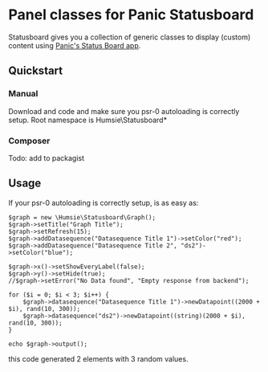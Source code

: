 # Panel classes for Panic Statusboard

Statusboard gives you a collection of generic classes to display (custom) content using [Panic's Status Board app](http://www.panic.com/statusboard/).

## Quickstart

### Manual

Download and code and make sure you psr-0 autoloading is correctly setup.
Root namespace is Humsie\Statusboard\*

### Composer

Todo: add to packagist

## Usage

If your psr-0 autoloading is correctly setup, is as easy as:


	$graph = new \Humsie\Statusboard\Graph();
	$graph->setTitle("Graph Title");
	$graph->setRefresh(15);
	$graph->addDatasequence("Datasequence Title 1")->setColor("red");
	$graph->addDatasequence("Datasequence Title 2", "ds2")->setColor("blue");

	$graph->x()->setShowEveryLabel(false);
	$graph->y()->setHide(true);
    //$graph->setError("No Data found", "Empty response from backend");

	for ($i = 0; $i < 3; $i++) {
		$graph->datasequence("Datasequence Title 1")->newDatapoint((2000 + $i), rand(10, 300));
		$graph->datasequence("ds2")->newDatapoint((string)(2000 + $i), rand(10, 300));
	}
	
	echo $graph->output();

this code generated 2 elements with 3 random values.
